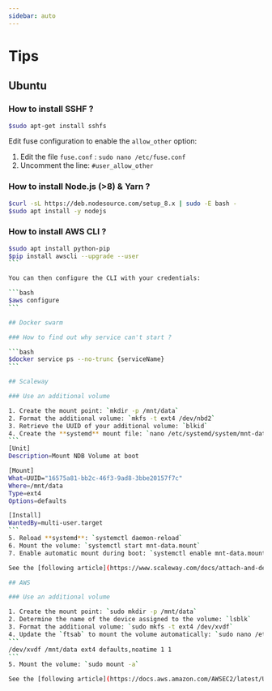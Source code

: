 ```yaml
---
sidebar: auto
---
```


# Tips

## Ubuntu

### How to install SSHF ?

```bash
$sudo apt-get install sshfs
```

Edit fuse configuration to enable the `allow_other` option:

1. Edit the file `fuse.conf` : `sudo nano /etc/fuse.conf`
2. Uncomment the line: `#user_allow_other`

### How to install Node.js (>8) & Yarn ?

```bash
$curl -sL https://deb.nodesource.com/setup_8.x | sudo -E bash -
$sudo apt install -y nodejs
```

### How to install AWS CLI ?

````bash
$sudo apt install python-pip
$pip install awscli --upgrade --user
```

You can then configure the CLI with your credentials:

```bash
$aws configure
```

## Docker swarm

### How to find out why service can't start ?

```bash
$docker service ps --no-trunc {serviceName}
```

## Scaleway

### Use an additional volume

1. Create the mount point: `mkdir -p /mnt/data`
2. Format the additional volume: `mkfs -t ext4 /dev/nbd2`
3. Retrieve the UUID of your additional volume: `blkid`
4. Create the **systemd** mount file: `nano /etc/systemd/system/mnt-data.mount` and add the following content:
```
[Unit]
Description=Mount NDB Volume at boot

[Mount]
What=UUID="16575a81-bb2c-46f3-9ad8-3bbe20157f7c"
Where=/mnt/data
Type=ext4
Options=defaults

[Install]
WantedBy=multi-user.target
```
5. Reload **systemd**: `systemctl daemon-reload`
6. Mount the volume: `systemctl start mnt-data.mount`
7. Enable automatic mount during boot: `systemctl enable mnt-data.mount` 

See the [following article](https://www.scaleway.com/docs/attach-and-detach-a-volume-to-an-existing-server/) for details.

## AWS

### Use an additional volume

1. Create the mount point: `sudo mkdir -p /mnt/data`
2. Determine the name of the device assigned to the volume: `lsblk`  
3. Format the additional volume: `sudo mkfs -t ext4 /dev/xvdf`
4. Update the `ftsab` to mount the volume automatically: `sudo nano /etc/fstab` and add the following line:
```
/dev/xvdf /mnt/data ext4 defaults,noatime 1 1
```
5. Mount the volume: `sudo mount -a`

See the [following article](https://docs.aws.amazon.com/AWSEC2/latest/UserGuide/ebs-using-volumes.html) for details.